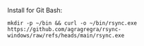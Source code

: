 Install for Git Bash:

```
mkdir -p ~/bin && curl -o ~/bin/rsync.exe https://github.com/agragregra/rsync-windows/raw/refs/heads/main/rsync.exe
```
